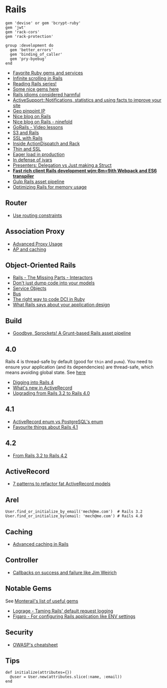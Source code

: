 # Rails

```
gem 'devise' or gem 'bcrypt-ruby'
gem 'jwt'
gem 'rack-cors'
gem 'rack-protection'

group :development do
  gem 'better_errors'
  gem 'binding_of_caller'
  gem 'pry-byebug'
end
```

* [Favorite Ruby gems and services](https://medium.com/@riklomas/89fb47341c05)
* [Infinite scrolling in Rails](http://www.sitepoint.com/infinite-scrolling-rails-practice/)
* [Reading Rails series!](http://monkeyandcrow.com/blog/reading_rails_how_does_message_verifier_work/)
* [Some nice gems here](http://www.22ideastreet.com/blog/2014/04/30/starting-on-an-existing-rails-project/)
* [Rails idioms considered harmful](http://jgaskins.org/blog/2014/5/18/rails-idioms-considered-harmful)
* [ActiveSupport::Notifications, statistics and using facts to improve your site](http://www.reinteractive.net/posts/141-activesupport-notifications-statistics-and-using-facts-to-improve-your-site)
* [Geo pinpoint IP](http://voiceofchunk.com/2014/07/12/getting-geolocal-with-pointpin/)
* [Nice blog on Rails](http://dev.mensfeld.pl/)
* [Nice blog on Rails - ninefold](https://ninefold.com/blog/)
* [GoRails - Video lessons](https://gorails.com/)
* [S3 and Rails](http://blog.littleblimp.com/post/53942611764/direct-uploads-to-s3-with-rails-paperclip-and)
* [SSL with Rails](http://collectiveidea.com/blog/archives/2010/11/29/ssl-with-rails/)
* [Inside ActionDispatch and Rack](http://pothibo.com/2013/11/ruby-on-rails-inside-actiondispatch-and-rack/)
* [Thin and SSL](http://makandracards.com/makandra/15903-using-thin-for-development-with-ssl)
* [Eager load in production](http://blog.arkency.com/2014/11/dont-forget-about-eager-load-when-extending-autoload/)
* [In defense of ivars](http://naildrivin5.com/blog/2014/02/09/a-defense-of-ivars-in-rails-controllers.html)
* [Presenters: Delegation vs Just making a Struct](http://technology.stitchfix.com/blog/2013/12/20/presenters-delegation-vs-structs/)
* [**Fast rich client Rails development wjm;8m=9ith Webpack and ES6 transpiler**](http://www.railsonmaui.com/blog/2014/10/02/integrating-webpack-and-the-es6-transpiler-into-an-existing-rails-project/)
* [Gulp Rails asset pipeline](http://viget.com/extend/gulp-rails-asset-pipeline)
* [Optimizing Rails for memory usage](http://collectiveidea.com/blog/archives/2015/03/05/optimizing-rails-for-memory-usage-part-3-pluck-and-database-laziness/)

## Router

* [Use routing constraints](http://viget.com/extend/using-routing-constraints-to-root-your-app)

## Association Proxy
* [Advanced Proxy Usage](http://pivotallabs.com/advanced-proxy-usage-part-i/)
* [AP and caching](http://www.elevatedcode.com/2007/03/16/rails-association-proxies-and-caching.html)



## Object-Oriented Rails

* [Rails - The Missing Parts - Interactors](http://eng.joingrouper.com/blog/2014/03/03/rails-the-missing-parts-interactors)
* [Don't just dump code into your models](http://blog.sensible.io/2014/04/19/don-t-just-dump-code-into-your-models.html)
* [Service Objects](http://brewhouse.io/blog/2014/04/30/gourmet-service-objects.html)
* [Bus](https://github.com/minio-sk/bus)
* [The right way to code DCI in Ruby](http://mikepackdev.com/blog_posts/24-the-right-way-to-code-dci-in-ruby)
* [What Rails says about your application design](http://naildrivin5.com/blog/2014/03/07/what-rails-says-about-your-application-design.html)

## Build

* [Goodbye, Sprockets! A Grunt-based Rails asset pipeline](http://blog.pedago.com/2014/01/21/goodbye-sprockets-a-grunt-based-rails-asset-pipeline/)

## 4.0

Rails 4 is thread-safe by default (good for `thin` and `puma`). You need to ensure your application (and its dependencies) are thread-safe, which means avoiding global state. See [here](http://tenderlovemaking.com/2012/06/18/removing-config-threadsafe.html)

* [Digging into Rails 4](http://code.tutsplus.com/tutorials/digging-into-rails-4--net-31255)
* [What's new in ActiveRecord](http://blog.remarkablelabs.com/2012/12/what-s-new-in-active-record-rails-4-countdown-to-2013)
* [Upgrading from Rails 3.2 to Rails 4.0](http://dev.mensfeld.pl/2013/07/upgrading-to-rails-4-0-from-rails-3-2-test-case-part-ii-assets-models/#initialize)

## 4.1

* [ActiveRecord enum vs PostgreSQL's enum](http://www.postgresql.org/docs/9.2/static/datatype-enum.html)
* [Favourite things about Rails 4.1](http://www.reinteractive.net/posts/177-my-favourite-things-about-rails-4-1)

## 4.2

* [From Rails 3.2 to Rails 4.2](http://technology.customink.com/blog/2014/09/16/from-rails-3.2-to-4.2/?utm_source=rubyweekly&utm_medium=email)

## ActiveRecord

* [7 patterns to refactor fat ActiveRecord models](http://blog.codeclimate.com/blog/2012/10/17/7-ways-to-decompose-fat-activerecord-models/)

## Arel

```
User.find_or_initialize_by_email('mech@me.com')  # Rails 3.2
User.find_or_initialize_by(email: 'mech@me.com') # Rails 4.0
```

## Caching

* [Advanced caching in Rails](http://hawkins.io/2012/07/advanced_caching_revised/)

## Controller

* [Callbacks on success and failure like Jim Weirich](http://janjiss.github.io/blog/2014/05/14/callbacks-and-ruby/)


## Notable Gems

See [Monterail's list of useful gems](https://github.com/monterail/guidelines/blob/master/gems.md)

* [Lograge - Taming Rails' default request logging](https://github.com/roidrage/lograge)
* [Figaro - For configuring Rails application like ENV settings](https://github.com/laserlemon/figaro)

## Security

* [OWASP's cheatsheet](https://www.owasp.org/index.php/Ruby_on_Rails_Cheatsheet)

## Tips

```
def initialize(attributes={})
  @user = User.new(attributes.slice(:name, :email))
end
```